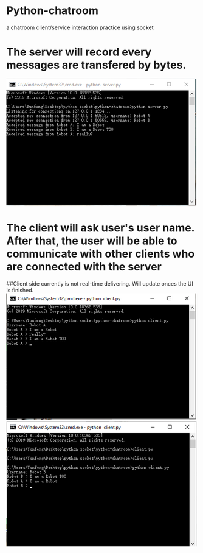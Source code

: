 # Python-chatroom
a chatroom client/service interaction practice using socket

# The server will record every messages are transfered by bytes.
![](server_preview.png) 

# The client will ask user's user name. After that, the user will be able to communicate with other clients who are connected with the server
##Client side currently is not real-time delivering. Will update onces the UI is finished.
![](client1_preview.png)![](client2_preview.png)
